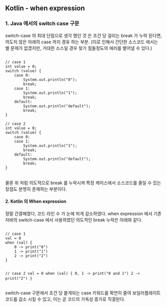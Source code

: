 <h2> Kotlin - when expression </h2>

<h3>1. Java 에서의 switch case 구문</h3>
switch-case 의 최대 단점으로 생각 했던 것 은
조건 당 걸리는 break 가 누락 된다면, 의도치 않은 아래의 case 까지 경유 하는 부분. 
(이로 인해서 간단한 소스코드 에서는 별 문제가 없겠지만, 거대한 소스일 경우 찾기 힘들정도의 에러를 뱉어낼 수 있다.)

<pre>
<code>
// case 1
int value = 0;
switch (value) {
    case 0:
        System.out.println("0");
        break;
    case 1:
        System.out.println("1");
        break;
    default:
        System.out.println("default");
        break;
}

// case 2
int value = 0;
switch (value) {
    case 0:
    case 1:
        System.out.println("1");
        break;
    default:
        System.out.println("default");
        break;
}
</code>
</pre>
물론 위 처럼 의도적으로 break 를 누락시켜 특정 케이스에서 소스코드를 줄일 수 있는 장점도 분명히 존재하는 부분이다.

<h4>2. Kotlin 의 When expression</h4>
정말 간결해졌다, 코드 라인 수 가 눈에 띄게 감소하였다.
when expression 에서 기존 자바의 switch-case 에서 사용하였던 의도적인 break 누락은 아래와  같다.
<pre>
<code>
// case 1
val = 0
when (val) {
    0 -> print("0")
    1 -> print("1")
    2 -> print("2")
}

// case 2
val = 0
when (val) {
    0, 1 -> print("0 and 1")
    2 -> print("2")
}
</code>
</pre>
switch-case 구문에서 조건 당 붙게되는 case 키워드를 확연히 줄여 보일러플레이트 코드를 감소 시킬 수 있고,
이는 곧 코드의 가독성 증가로 직결된다.
    